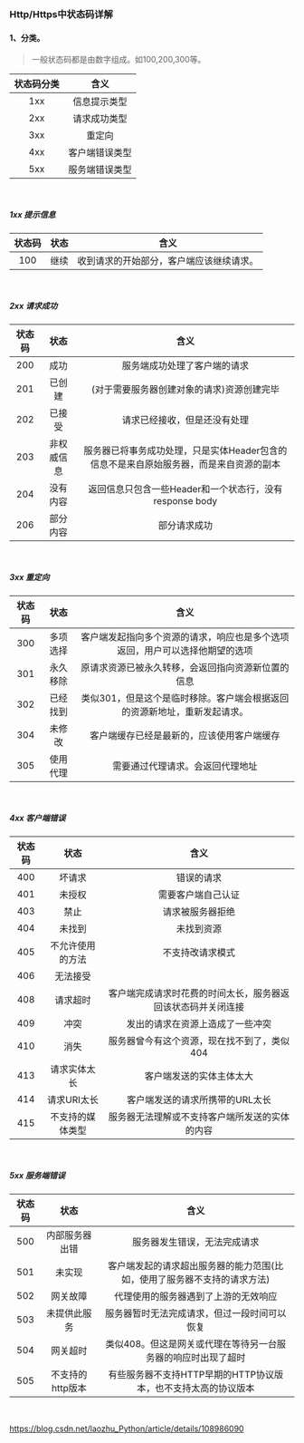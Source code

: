 ### Http/Https中状态码详解

#### 1、分类。
> 一般状态码都是由数字组成。如100,200,300等。

状态码分类 |  含义
:----: | :----:
1xx | 信息提示类型
2xx | 请求成功类型
3xx | 重定向
4xx | 客户端错误类型
5xx | 服务端错误类型

<br>

##### 1xx 提示信息
状态码 | 状态 |  含义
:----: | :----: | :----:
100 | 继续  | 收到请求的开始部分，客户端应该继续请求。

<br>

##### 2xx 请求成功
状态码 | 状态 |  含义
:----: | :----: | :----:
200 | 成功  | 服务端成功处理了客户端的请求
201 | 已创建 | (对于需要服务器创建对象的请求)资源创建完毕
202 | 已接受 | 请求已经接收，但是还没有处理
203 | 非权威信息 | 服务器已将事务成功处理，只是实体Header包含的信息不是来自原始服务器，而是来自资源的副本
204 | 没有内容 | 返回信息只包含一些Header和一个状态行，没有response body
206 | 部分内容 | 部分请求成功

<br>

##### 3xx 重定向
状态码 | 状态 |  含义
:----: | :----: | :----:
300 | 多项选择 | 客户端发起指向多个资源的请求，响应也是多个选项返回，用户可以选择他期望的选项
301 | 永久移除 | 原请求资源已被永久转移，会返回指向资源新位置的信息
302 | 已经找到 | 类似301，但是这个是临时移除。客户端会根据返回的资源新地址，重新发起请求。
304 | 未修改 | 客户端缓存已经是最新的，应该使用客户端缓存
305 | 使用代理 | 需要通过代理请求。会返回代理地址

<br>

##### 4xx 客户端错误
状态码 | 状态 |  含义
:----: | :----: | :----:
400 | 坏请求 | 错误的请求
401 | 未授权 | 需要客户端自己认证
403 | 禁止 | 请求被服务器拒绝
404 | 未找到 | 未找到资源
405 | 不允许使用的方法 | 不支持改请求模式
406 | 无法接受 | 
408 | 请求超时 | 客户端完成请求时花费的时间太长，服务器返回该状态码并关闭连接
409 | 冲突 | 发出的请求在资源上造成了一些冲突
410 | 消失 | 服务器曾今有这个资源，现在找不到了，类似 404
413 | 请求实体太长 | 客户端发送的实体主体太大
414 | 请求URI太长 | 客户端发送的请求所携带的URL太长
415 | 不支持的媒体类型 | 服务器无法理解或不支持客户端所发送的实体的内容

<br>

##### 5xx 服务端错误
状态码 | 状态 |  含义
:----: | :----: | :----:
500 | 内部服务器出错 | 服务器发生错误，无法完成请求
501 | 未实现 | 客户端发起的请求超出服务器的能力范围(比如，使用了服务器不支持的请求方法)
502 | 网关故障 | 代理使用的服务器遇到了上游的无效响应
503 | 未提供此服务 | 服务器暂时无法完成请求，但过一段时间可以恢复
504 | 网关超时 | 类似408。但这是网关或代理在等待另一台服务器的响应时出现了超时
505 | 不支持的http版本 | 有些服务器不支持HTTP早期的HTTP协议版本，也不支持太高的协议版本



<br>

<https://blog.csdn.net/laozhu_Python/article/details/108986090>